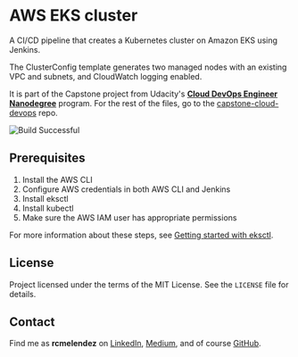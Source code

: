 # AWS EKS cluster

A CI/CD pipeline that creates a Kubernetes cluster on Amazon EKS using Jenkins. 

The ClusterConfig template generates two managed nodes with an existing VPC and 
subnets, and CloudWatch logging enabled.

It is part of the Capstone project from Udacity's __[Cloud DevOps Engineer
Nanodegree](https://www.udacity.com/course/cloud-dev-ops-nanodegree--nd9991)__ 
program. For the rest of the files, go to the [capstone-cloud-devops](https://github.com/rcmelendez/capstone-cloud-devops) repo.

![Build Successful](https://bastion-roberto.s3.us-east-2.amazonaws.com/eks-cluster.png)


## Prerequisites

1. Install the AWS CLI
2. Configure AWS credentials in both AWS CLI and Jenkins
3. Install eksctl
4. Install kubectl
5. Make sure the AWS IAM user has appropriate permissions

For more information about these steps, see [Getting started with eksctl](https://docs.aws.amazon.com/eks/latest/userguide/getting-started-eksctl.html).


## License
Project licensed under the terms of the MIT License. See the `LICENSE` file for details.


## Contact
Find me as __rcmelendez__ on [LinkedIn](https://www.linkedin.com/in/rcmelendez/), 
[Medium](https://medium.com/@rcmelendez), and of course [GitHub](https://github.com/rcmelendez/).

